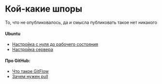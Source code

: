 # Кой-какие шпоры
То, что не опубликовалось, да и смысла публиковать такое нет никакого
#### Ubuntu
* [Настройка с нуля до рабочего состояния](https://github.com/PinkyRabbit/---shpori/blob/master/myinstall.md)
* [Настройка сервера](https://github.com/PinkyRabbit/---shpori/blob/master/server.md)

#### Про GitHub:
* [Что такое GitFlow](https://github.com/PinkyRabbit/---shpori/blob/master/GitHub.md)
* [Зачем нужен pull](https://github.com/PinkyRabbit/---shpori/blob/master/GitPull.md)

